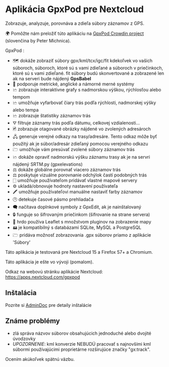 # Aplikácia GpxPod pre Nextcloud

Zobrazuje, analyzuje, porovnáva a zdieľa súbory záznamov z GPS.

🌍 Pomôžte nám preložiť túto aplikáciu na [GpxPod Crowdin project](https://crowdin.com/project/gpxpod) (slovenčina by Peter Michnica).

GpxPod :

* 🗺 dokáže zobraziť súbory gpx/kml/tcx/igc/fit kdekoľvek vo vašich súboroch, súboroch, ktoré sú s vami zdieľané a súboroch v priečinkoch, ktoré sú s vami zdieľané. fit súbory budú skonvertované a zobrazené len ak na serveri bude nájdený **GpsBabel**
* 📏 podporuje metrické, anglické a námorné merné systémy
* 🗠 zobrazuje interaktívne grafy s nadmorskou výškou, rýchlosťou alebo tempom
* 🗠 umožňuje vyfarbovať čiary trás podľa rýchlosti, nadmorskej výšky alebo tempa
* 🗠 zobrazuje štatistiky záznamov trás
* ⛛ filtruje záznamy trás podľa dátumu, celkovej vzdialenosti...
* 🖻 zobrazuje otagované obrázky nájdené vo zvolených adresároch
* 🖧 generuje verejné odkazy na trasy/adresáre. Tento odkaz môže byť použitý ak je súbor/adresár zdieľaný pomocou verejného odkazu
* 🗁 umožňuje vám presúvať zvolené súbory záznamov trás
* 🗠 dokáže opraviť nadmorskú výšku záznamu trasy ak je na servri nájdený SRTM.py (gpxelevations)
* ⚖ dokáže globálne porovnať viacero záznamov trás
* ⚖ poskytuje vizuálne porovnanie odchýlok častí podobných trás
* 🀆 umožňuje používateľom pridávať vlastné mapové servery
* ⚙ ukladá/obnovuje hodnoty nastavení používateľa
* 🖍 umožňuje používateľovi manuálne nastaviť farby záznamov
* 🕑 detekuje časové pásmo prehliadača
* 🗬 načítava doplnkové symboly z GpxEdit, ak je nainštalovaný
* 🔒 funguje so šifrovaným priečinkom (šifrovanie na strane servera)
* 🍂 hrdo používa Leaflet s množstvom pluginov na zobrazenie mapy
* 🖴 je kompatibilný s databázami SQLite, MySQL a PostgreSQL
* 🗁 pridáva možnosť zobrazovania .gpx súborov priamo z aplikácie 'Súbory'

Táto aplikácia je testovaná pre Nextcloud 15 a Firefox 57+ a Chromium.

Táto aplikácia je ešte vo vývoji (pomalom).

Odkaz na webovú stránku aplikácie Nextcloud: https://apps.nextcloud.com/gpxpod

## Inštalácia

Pozrite si [AdminDoc](https://gitlab.com/eneiluj/gpxpod-oc/wikis/admindoc) pre detaily inštalácie

## Známe problémy

* zlá správa názvov súborov obsahujúcich jednoduché alebo dvojité úvodzovky
* *UPOZORNENIE*: kml konverzie NEBUDÚ pracovať s najnovšími kml súbormi používajúcimi proprietárne rozširujúce značky "gx:track".

Ocením akúkoľvek spätnú väzbu.